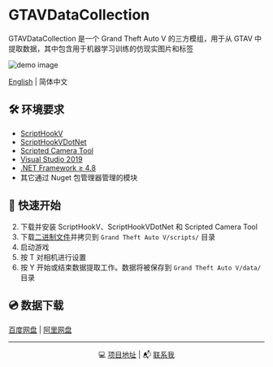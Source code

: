 # GTAVDataCollection

GTAVDataCollection 是一个 Grand Theft Auto V 的三方模组，用于从 GTAV 中提取数据，其中包含用于机器学习训练的仿现实图片和标签

![demo image](resources/bbox.jpg)

[English](./README.md) | 简体中文

## 🛠️ 环境要求
- [ScriptHookV](http://www.dev-c.com/gtav/scripthookv/)
- [ScriptHookVDotNet](https://github.com/crosire/scripthookvdotnet/releases)
- [Scripted Camera Tool](https://www.gta5-mods.com/scripts/scripted-camera-tool-1-0)
- [Visual Studio 2019](https://visualstudio.microsoft.com/vs)
- [.NET Framework ≥ 4.8](https://www.visualstudio.com/cs/downloads/)
- 其它通过 Nuget 包管理器管理的模块

## 🚀 快速开始
2. 下载并安装 ScriptHookV、ScriptHookVDotNet 和 Scripted Camera Tool
3. 下载[二进制文件](https://github.com/lsq210/GTAVDataCollection/releases/)并拷贝到 `Grand Theft Auto V/scripts/` 目录
4. 启动游戏
5. 按 T 对相机进行设置
6. 按 Y 开始或结束数据提取工作。数据将被保存到 `Grand Theft Auto V/data/` 目录

## 💿 数据下载

[百度网盘](https://foo.bar/baidu) | [阿里网盘](https://foo.bar/ali)

---

<p align="center">💻 <a href="https://github.com/lsq210/GTAVDataCollection" target="_blank">项目地址</a> | 📬 <a href="mailto:1135595767@qq.com">联系我</a></p>
